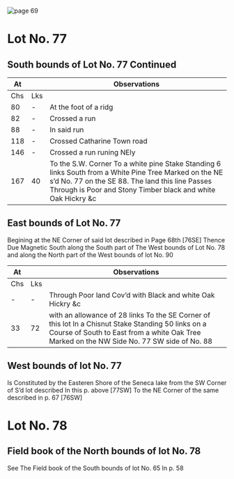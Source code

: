 ![page 69](image/fieldbook/ovid-page-69.jpg)

# Lot No. 77

## South bounds of Lot No. 77 Continued

| At |    | Observations |
| -- | -- | ------------ |
| Chs | Lks | |
80 | - | At the foot of a ridg
82 | - | Crossed a run
88 | - | In said run
118 | - | Crossed Catharine Town road
146 | - | Crossed a run runing NEly
167 | 40 | To the S.W. Corner To a white pine Stake Standing 6 links South from a White Pine Tree Marked on the NE s’d No. 77 on the SE 88. The land this line Passes Through is Poor and Stony Timber black and white Oak Hickry &c 

## East bounds of Lot No. 77
Begining at the NE Corner of said lot described in Page 68th [76SE] Thence Due Magnetic South along the South part of The West bounds of Lot No. 78 and along the North part of the West bounds of lot No. 90

| At |    | Observations |
| -- | -- | ------------ |
| Chs | Lks | |
| - | - | Through Poor land Cov’d with Black and white Oak Hickry &c |
33 | 72 | with an allowance of 28 links To the SE Corner of this lot In a Chisnut Stake Standing 50 links on a Course of South to East from a white Oak Tree Marked on the NW Side No. 77 SW side of No. 88

## West bounds of lot No. 77
Is Constituted by the Easteren Shore of the Seneca lake from the SW Corner of S’d lot described In this p. above [77SW] To the NE Corner of the same described in p. 67 [76SW]

# Lot No. 78 

## Field book of the North bounds of lot No. 78
See The Field book of the South bounds of lot No. 65 In p. 58
